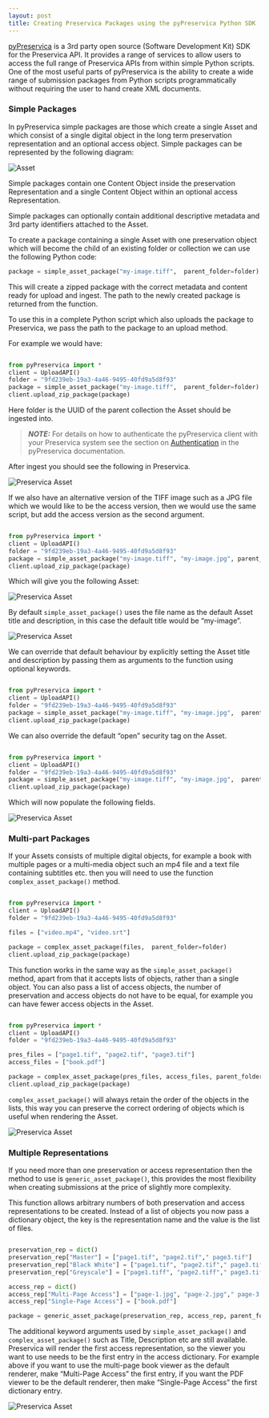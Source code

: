 ```yaml
---
layout: post
title: Creating Preservica Packages using the pyPreservica Python SDK
---
```



[pyPreservica](https://pypreservica.readthedocs.io/) is a 3rd party open source (Software Development Kit) SDK for the Preservica API. 
It provides a range of services to allow users to access the full range of Preservica APIs from within simple Python scripts.
One of the most useful parts of pyPreservica is the ability to create a wide range of submission packages from 
Python scripts programmatically without requiring the user to hand create XML documents.

### Simple Packages

In pyPreservica simple packages are those which create a single Asset and which consist of a single digital object in the long term preservation representation and an optional access object.
Simple packages can be represented by the following diagram:

 ![Asset](https://pypreservica.readthedocs.io/en/latest/_images/simple_asset_package.png)
 
Simple packages contain one Content Object inside the preservation Representation and a single Content Object within an optional access Representation.
 
Simple packages can optionally contain additional descriptive metadata and 3rd party identifiers attached to the Asset.

To create a package containing a single Asset with one preservation object which will become the child of an existing folder or collection 
we can use the following Python code:

```python
package = simple_asset_package("my-image.tiff",  parent_folder=folder)
```

This will create a zipped package with the correct metadata and content ready for upload and ingest. 
The path to the newly created package is returned from the function.

To use this in a complete Python script which also uploads the package to Preservica, we pass the path to the package to an upload method. 


For example we would have:

```python

from pyPreservica import *
client = UploadAPI()
folder = "9fd239eb-19a3-4a46-9495-40fd9a5d8f93"
package = simple_asset_package("my-image.tiff",  parent_folder=folder)
client.upload_zip_package(package)

```

Here folder is the UUID of the parent collection the Asset should be ingested into.

> **_NOTE:_**  For details on how to authenticate the pyPreservica client with your Preservica system see the section on [Authentication](https://pypreservica.readthedocs.io/en/latest/intro.html#authentication) in the pyPreservica documentation.

After ingest you should see the following in Preservica.

![Preservica Asset](/public/images/asset1.png)

If we also have an alternative version of the TIFF image such as a JPG file which we would like to be the access version, then we would use the same script, but add the access version as the second argument.

```python

from pyPreservica import *
client = UploadAPI()
folder = "9fd239eb-19a3-4a46-9495-40fd9a5d8f93"
package = simple_asset_package("my-image.tiff", "my-image.jpg", parent_folder=folder)
client.upload_zip_package(package)

```
Which will give you the following Asset:

![Preservica Asset](/public/images/asset2.png)

By default `simple_asset_package()` uses the file name as the default Asset title and description, in this case the default title would be “my-image”.

![Preservica Asset](/public/images/asset3.png)

We can override that default behaviour by explicitly setting the Asset title and description by passing them as arguments to the function using optional keywords.

```python

from pyPreservica import *
client = UploadAPI()
folder = "9fd239eb-19a3-4a46-9495-40fd9a5d8f93"
package = simple_asset_package("my-image.tiff", "my-image.jpg",  parent_folder=folder, Title="Asset Title", Description="Asset Description")
client.upload_zip_package(package)

```

We can also override the default “open” security tag on the Asset.


```python

from pyPreservica import *
client = UploadAPI()
folder = "9fd239eb-19a3-4a46-9495-40fd9a5d8f93"
package = simple_asset_package("my-image.tiff", "my-image.jpg",  parent_folder=folder, Title="Asset Title", Description="Asset Description",  SecurityTag="closed" )
client.upload_zip_package(package)

```

Which will now populate the following fields.

![Preservica Asset](/public/images/asset4.png)


###  Multi-part Packages

If your Assets consists of multiple digital objects, for example a book with multiple pages or a multi-media object such an mp4 file and a text file containing subtitles etc. then you will need to use the function `complex_asset_package()` method.


```python

from pyPreservica import *
client = UploadAPI()
folder = "9fd239eb-19a3-4a46-9495-40fd9a5d8f93"

files = ["video.mp4", "video.srt"]

package = complex_asset_package(files,  parent_folder=folder)
client.upload_zip_package(package)

```

This function works in the same way as the `simple_asset_package()` method, apart from that it accepts lists of objects, rather than a single object.
You can also pass a list of access objects, the number of preservation and access objects do not have to be equal, 
for example you can have fewer access objects in the Asset.


```python

from pyPreservica import *
client = UploadAPI()
folder = "9fd239eb-19a3-4a46-9495-40fd9a5d8f93"

pres_files = ["page1.tif", "page2.tif", "page3.tif"]
access_files = ["book.pdf"]

package = complex_asset_package(pres_files, access_files, parent_folder=folder)
client.upload_zip_package(package)

```

`complex_asset_package()` will always retain the order of the objects in the lists, this way you can preserve the correct ordering of objects which is useful when rendering the Asset. 


![Preservica Asset](/public/images/asset5.png)


###  Multiple Representations

If you need more than one preservation or access representation then the method to use is `generic_asset_package()`, this provides the most flexibility when creating submissions at the price of slightly more complexity.

This function allows arbitrary numbers of both preservation and access representations to be created.
Instead of a list of objects you now pass a dictionary object, the key is the representation name and the value is the list of files.


```python

preservation_rep = dict()
preservation_rep["Master"] = ["page1.tif", "page2.tif"," page3.tif"]
preservation_rep["Black White"] = ["page1.tif", "page2.tif"," page3.tif"]
preservation_rep["Greyscale"] = ["page1.tiff", "page2.tiff"," page3.tiff"]

access_rep = dict()
access_rep["Multi-Page Access"] = ["page-1.jpg", "page-2.jpg"," page-3.jpg"]
access_rep["Single-Page Access"] = ["book.pdf"]

package = generic_asset_package(preservation_rep, access_rep, parent_folder=folder)


```

The additional keyword arguments used by `simple_asset_package()` and `complex_asset_package()` such as Title, Description etc are still available.
Preservica will render the first access representation, so the viewer you want to use needs to be the first entry in the access dictionary. 
For example above if you want to use the multi-page book viewer as the default renderer, make “Multi-Page Access” the first entry, if you want the PDF viewer to be the default renderer, then make “Single-Page Access” the first dictionary entry.

![Preservica Asset](/public/images/asset6.png)

